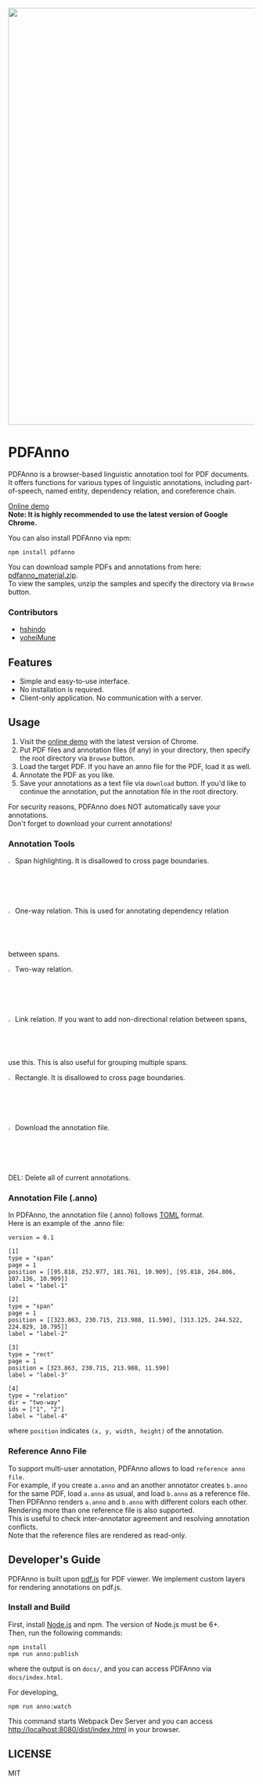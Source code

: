 <p align="center"><img src="https://github.com/paperai/pdfanno/blob/master/pdfanno.gif" width="850"></p>

# PDFAnno
PDFAnno is a browser-based linguistic annotation tool for PDF documents.  
It offers functions for various types of linguistic annotations, including part-of-speech, named entity, dependency relation, and coreference chain.  

[Online demo](https://paperai.github.io/pdfanno/)  
**Note: It is highly recommended to use the latest version of Google Chrome.**

You can also install PDFAnno via npm:
```
npm install pdfanno
```

You can download sample PDFs and annotations from here: [pdfanno_material.zip](https://cl.naist.jp/%7Eshindo/pdfanno_material.zip).  
To view the samples, unzip the samples and specify the directory via `Browse` button.

### Contributors
* [hshindo](https://github.com/hshindo)
* [yoheiMune](https://github.com/yoheiMune)

## Features
* Simple and easy-to-use interface.
* No installation is required.
* Client-only application. No communication with a server.

## Usage
1. Visit the [online demo](https://paperai.github.io/pdfanno/) with the latest version of Chrome.
1. Put PDF files and annotation files (if any) in your directory, then specify the root directory via `Browse` button.
1. Load the target PDF. If you have an anno file for the PDF, load it as well.
1. Annotate the PDF as you like.
1. Save your annotations as a text file via `download` button. If you'd like to continue the annotation, put the annotation file in the root directory.

For security reasons, PDFAnno does NOT automatically save your annotations.  
Don't forget to download your current annotations!  

### Annotation Tools
<img src="https://github.com/paperai/pdfanno/blob/master/icons/fa-pencil.png" width="2%"> Span highlighting. It is disallowed to cross page boundaries.

<img src="https://github.com/paperai/pdfanno/blob/master/icons/fa-long-arrow-right.png" width="2%"> One-way relation. This is used for annotating dependency relation between spans.

<img src="https://github.com/paperai/pdfanno/blob/master/icons/fa-arrows-h.png" width="2%"> Two-way relation.

<img src="https://github.com/paperai/pdfanno/blob/master/icons/fa-minus.png" width="2%"> Link relation. If you want to add non-directional relation between spans, use this. This is also useful for grouping multiple spans.

<img src="https://github.com/paperai/pdfanno/blob/master/icons/fa-square-o.png" width="2%"> Rectangle. It is disallowed to cross page boundaries.

<img src="https://github.com/paperai/pdfanno/blob/master/icons/fa-download.png" width="2%"> Download the annotation file.

DEL: Delete all of current annotations.

### Annotation File (.anno)
In PDFAnno, the annotation file (.anno) follows [TOML](https://github.com/toml-lang/toml) format.  
Here is an example of the .anno file:
```
version = 0.1

[1]
type = "span"
page = 1
position = [[95.818, 252.977, 181.761, 10.909], [95.818, 264.806, 107.136, 10.909]]
label = "label-1"

[2]
type = "span"
page = 1
position = [[323.863, 230.715, 213.988, 11.590], [313.125, 244.522, 224.829, 10.795]]
label = "label-2"

[3]
type = "rect"
page = 1
position = [323.863, 230.715, 213.988, 11.590]
label = "label-3"

[4]
type = "relation"
dir = "two-way"
ids = ["1", "2"]
label = "label-4"
```
where `position` indicates `(x, y, width, height)` of the annotation.

### Reference Anno File
To support multi-user annotation, PDFAnno allows to load `reference anno file`.  
For example, if you create `a.anno` and an another annotator creates `b.anno` for the same PDF, load `a.anno` as usual, and load `b.anno` as a reference file. Then PDFAnno renders `a.anno` and `b.anno` with different colors each other. Rendering more than one reference file is also supported.   
This is useful to check inter-annotator agreement and resolving annotation conflicts.  
Note that the reference files are rendered as read-only.

## Developer's Guide
PDFAnno is built upon [pdf.js](https://github.com/mozilla/pdf.js) for PDF viewer.
We implement custom layers for rendering annotations on pdf.js.

### Install and Build
First, install [Node.js](https://nodejs.org/) and npm. The version of Node.js must be 6+.  
Then, run the following commands:
```
npm install
npm run anno:publish
```
where the output is on `docs/`, and you can access PDFAnno via `docs/index.html`.  

For developing,
```
npm run anno:watch
```
This command starts Webpack Dev Server and you can access  [http://localhost:8080/dist/index.html](http://localhost:8080/dist/index.html) in your browser.

## LICENSE
MIT
